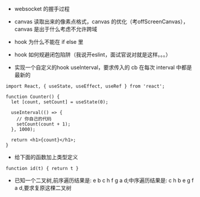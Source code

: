 - websocket 的握手过程

- canvas 读取出来的像素点格式，canvas 的优化（考offScreenCanvas），canvas 是出于什么考虑不允许跨域

- hook 为什么不能在 if else 里

- hook 如何规避闭包陷阱（我说开eslint，面试官说对就是这样。。。）

- 实现一个自定义的hook useInterval，要求传入的 cb 在每次 interval 中都是最新的
```
import React, { useState, useEffect, useRef } from 'react';

function Counter() {
  let [count, setCount] = useState(0);

  useInterval(() => {
    // 你自己的代码
    setCount(count + 1);
  }, 1000);

  return <h1>{count}</h1>;
}
```

- 给下面的函数加上类型定义

```
function id(t) { return t }
```

- 已知一个二叉树,前序遍历结果是: e b c h f g a d;中序遍历结果是: c h b e g f a d,要求复原这棵二叉树